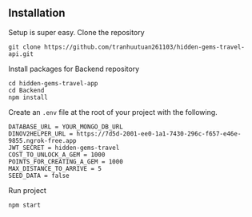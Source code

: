 ## Installation

Setup is super easy. Clone the repository

```shell script
git clone https://github.com/tranhuutuan261103/hidden-gems-travel-api.git
```

Install packages for Backend repository

```shell script
cd hidden-gems-travel-app
cd Backend
npm install
```

Create an ``.env`` file at the root of your project with the following.  


```dotenv
DATABASE_URL = YOUR_MONGO_DB_URL
DINOV2HELPER_URL = https://7d5d-2001-ee0-1a1-7430-296c-f657-e46e-9855.ngrok-free.app
JWT_SECRET = hidden-gems-travel
COST_TO_UNLOCK_A_GEM = 1000
POINTS_FOR_CREATING_A_GEM = 1000
MAX_DISTANCE_TO_ARRIVE = 5
SEED_DATA = false
```

Run project

```shell script
npm start
```
